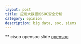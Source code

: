 ```yaml
---
layout: post
title: 应用大数据的SOC安全分析
category: opinion
description: big data, soc, siems
---
```


** cisco opensoc 
slide [opensoc](../upload/security/cisco-opensoc.pdf)
